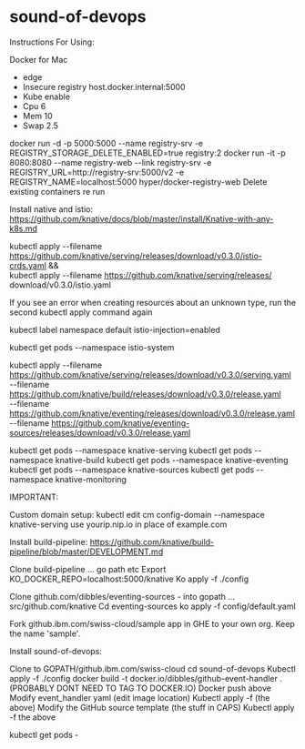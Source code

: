# sound-of-devops

Instructions For Using:

Docker for Mac
-  edge
-  Insecure registry host.docker.internal:5000
-  Kube enable
-  Cpu 6
-  Mem 10
-  Swap 2.5

docker run -d -p 5000:5000 --name registry-srv -e REGISTRY_STORAGE_DELETE_ENABLED=true registry:2
docker run -it -p 8080:8080 --name registry-web --link registry-srv -e REGISTRY_URL=http://registry-srv:5000/v2 -e REGISTRY_NAME=localhost:5000 hyper/docker-registry-web 
Delete existing containers re run


Install native and istio: https://github.com/knative/docs/blob/master/install/Knative-with-any-k8s.md

kubectl apply --filename https://github.com/knative/serving/releases/download/v0.3.0/istio-crds.yaml && \
kubectl apply --filename https://github.com/knative/serving/releases/
download/v0.3.0/istio.yaml

If you see an error when creating resources about an unknown type, run the second kubectl apply command again

kubectl label namespace default istio-injection=enabled

kubectl get pods --namespace istio-system

kubectl apply --filename https://github.com/knative/serving/releases/download/v0.3.0/serving.yaml \
--filename https://github.com/knative/build/releases/download/v0.3.0/release.yaml \
--filename https://github.com/knative/eventing/releases/download/v0.3.0/release.yaml \
--filename https://github.com/knative/eventing-sources/releases/download/v0.3.0/release.yaml

kubectl get pods --namespace knative-serving
kubectl get pods --namespace knative-build
kubectl get pods --namespace knative-eventing
kubectl get pods --namespace knative-sources
kubectl get pods --namespace knative-monitoring

IMPORTANT:

Custom domain setup:
kubectl edit cm config-domain --namespace knative-serving
use yourip.nip.io in place of example.com

Install build-pipeline:  https://github.com/knative/build-pipeline/blob/master/DEVELOPMENT.md

  Clone build-pipeline ... go path etc
  Export KO_DOCKER_REPO=localhost:5000/knative
  Ko apply -f ./config



Clone github.com/dibbles/eventing-sources - into gopath ... src/github.com/knative
Cd eventing-sources
ko apply -f config/default.yaml


Fork github.ibm.com/swiss-cloud/sample app in GHE to your own org. Keep the name 'sample'. 


Install sound-of-devops:

  Clone to GOPATH/github.ibm.com/swiss-cloud
  cd sound-of-devops
  Kubectl apply -f ./config
  docker build -t docker.io/dibbles/github-event-handler .    (PROBABLY DONT NEED TO TAG TO DOCKER.IO)
  Docker push above
  Modify event_handler yaml (edit image location)
  Kubectl apply -f (the above)
  Modify the GitHub source template (the stuff in CAPS)
  Kubectl apply -f the above

  kubectl get pods - 

